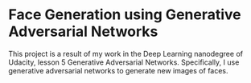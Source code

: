 # Face Generation using Generative Adversarial Networks

This project is a result of my work in the Deep Learning nanodegree of Udacity, lesson 5 Generative Adversarial Networks. 
Specifically, I use generative adversarial networks to generate new images of faces.

